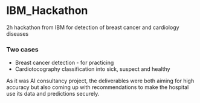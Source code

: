 # IBM_Hackathon 
2h hackathon from IBM for detection of breast cancer and cardiology diseases

### Two cases
* Breast cancer detection - for practicing
* Cardiotocography classification into sick, suspect and healthy 

As it was AI consultancy project, the deliverables were both aiming for high accuracy but also coming up with recommendations to make the hospital use its data and predictions securely.  
